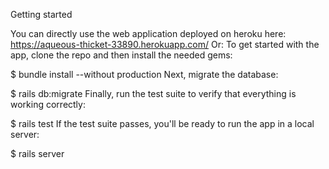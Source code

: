 Getting started

You can directly use the web application deployed on heroku here: https://aqueous-thicket-33890.herokuapp.com/
Or: 
To get started with the app, clone the repo and then install the needed gems:

$ bundle install --without production
Next, migrate the database:

$ rails db:migrate
Finally, run the test suite to verify that everything is working correctly:

$ rails test
If the test suite passes, you'll be ready to run the app in a local server:

$ rails server